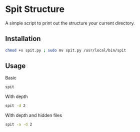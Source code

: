 # Spit Structure

A simple script to print out the structure your current directory.

## Installation

```bash
chmod +x spit.py ; sudo mv spit.py /usr/local/bin/spit
```

## Usage

Basic

```bash
spit
```

With depth

```bash
spit -d 2
```

With depth and hidden files

```bash
spit -a -d 2 
```
